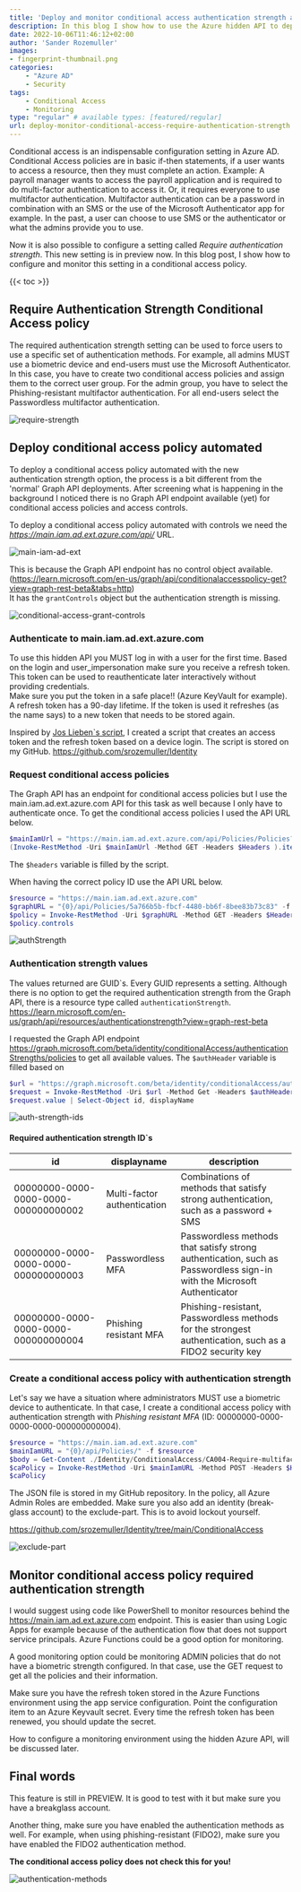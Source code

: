 ```yaml
---
title: 'Deploy and monitor conditional access authentication strength automated'
description: In this blog I show how to use the Azure hidden API to deploy and monitor the new conditional access authentication strength in an automated way.
date: 2022-10-06T11:46:12+02:00
author: 'Sander Rozemuller'
images:
- fingerprint-thumbnail.png
categories:
    - "Azure AD"
    - Security
tags:
    - Conditional Access
    - Monitoring
type: "regular" # available types: [featured/regular]
url: deploy-monitor-conditional-access-require-authentication-strength
---
```


Conditional access is an indispensable configuration setting in Azure AD. Conditional Access policies are in basic if-then statements, if a user wants to access a resource, then they must complete an action. Example: A payroll manager wants to access the payroll application and is required to do multi-factor authentication to access it. Or, it requires everyone to use multifactor authentication. Multifactor authentication can be a password in combination with an SMS or the use of the Microsoft Authenticator app for example. 
In the past, a user can choose to use SMS or the authenticator or what the admins provide you to use.

Now it is also possible to configure a setting called *Require authentication strength*. This new setting is in preview now. In this blog post, I show how to configure and monitor this setting in a conditional access policy.

{{< toc >}}

## Require Authentication Strength Conditional Access policy
The required authentication strength setting can be used to force users to use a specific set of authentication methods. For example, all admins MUST use a biometric device and end-users must use the Microsoft Authenticator. In this case, you have to create two conditional access policies and assign them to the correct user group. For the admin group, you have to select the Phishing-resistant multifactor authentication. For all end-users select the Passwordless multifactor authentication. 

![require-strength](require-strength.png)


## Deploy conditional access policy automated
To deploy a conditional access policy automated with the new authentication strength option, the process is a bit different from the 'normal' Graph API deployments. After screening what is happening in the background I noticed there is no Graph API endpoint available (yet) for conditional access policies and access controls.  

To deploy a conditional access policy automated with controls we need the *https://main.iam.ad.ext.azure.com/api/* URL.   

![main-iam-ad-ext](main-iam-ad-ext.png)

This is because the Graph API endpoint has no control object available. (https://learn.microsoft.com/en-us/graph/api/conditionalaccesspolicy-get?view=graph-rest-beta&tabs=http)  
It has the ```grantControls``` object but the authentication strength is missing.

![conditional-access-grant-controls](conditional-access-grant-controls.png)

### Authenticate to main.iam.ad.ext.azure.com
To use this hidden API you MUST log in with a user for the first time. Based on the login and user_impersonation make sure you receive a refresh token. This token can be used to reauthenticate later interactively without providing credentials.   
Make sure you put the token in a safe place!! (Azure KeyVault for example).  
A refresh token has a 90-day lifetime. If the token is used it refreshes (as the name says) to a new token that needs to be stored again.

Inspired by [Jos Lieben`s script](https://www.lieben.nu/liebensraum/2020/04/calling-graph-and-other-apis-silently-for-an-mfa-enabled-account/), I created a script that creates an access token and the refresh token based on a device login.
The script is stored on my GitHub. https://github.com/srozemuller/Identity


### Request conditional access policies
The Graph API has an endpoint for conditional access policies but I use the main.iam.ad.ext.azure.com API for this task as well because I only have to authenticate once. 
To get the conditional access policies I used the API URL below.

```powershell
$mainIamUrl = "https://main.iam.ad.ext.azure.com/api/Policies/Policies?top=10&nextLink=null&appId=&includeBaseline=true"
(Invoke-RestMethod -Uri $mainIamUrl -Method GET -Headers $Headers ).items
```  

The ```$headers``` variable is filled by the script.

When having the correct policy ID use the API URL below.

```powershell
$resource = "https://main.iam.ad.ext.azure.com"
$graphURL = "{0}/api/Policies/5a766b5b-fbcf-4480-bb6f-8bee83b73c83" -f $resource
$policy = Invoke-RestMethod -Uri $graphURL -Method GET -Headers $Headers
$policy.controls
```

![authStrength](authStrength.png)

### Authentication strength values
The values returned are GUID`s. Every GUID represents a setting. Although there is no option to get the required authentication strength from the Graph API, there is a resource type called ```authenticationStrength```. https://learn.microsoft.com/en-us/graph/api/resources/authenticationstrength?view=graph-rest-beta  

I requested the Graph API endpoint https://graph.microsoft.com/beta/identity/conditionalAccess/authenticationStrengths/policies to get all available values.
The ```$authHeader``` variable is filled based on 


```powershell
$url = "https://graph.microsoft.com/beta/identity/conditionalAccess/authenticationStrengths/policies"
$request = Invoke-RestMethod -Uri $url -Method Get -Headers $authHeader
$request.value | Select-Object id, displayName
```

![auth-strength-ids](auth-strength-ids.png)

#### Required authentication strength ID`s
|id|displayname|description|
|--|--|--|
|00000000-0000-0000-0000-000000000002|Multi-factor authentication|Combinations of methods that satisfy strong authentication, such as a password + SMS|
|00000000-0000-0000-0000-000000000003|Passwordless MFA|Passwordless methods that satisfy strong authentication, such as Passwordless sign-in with the Microsoft  Authenticator|
|00000000-0000-0000-0000-000000000004|Phishing resistant MFA|Phishing-resistant, Passwordless methods for the strongest authentication, such as a FIDO2 security key|

### Create a conditional access policy with authentication strength
Let's say we have a situation where administrators MUST use a biometric device to authenticate. In that case, I create a conditional access policy with authentication strength with *Phishing resistant MFA* (ID: 00000000-0000-0000-0000-000000000004). 

```powershell
$resource = "https://main.iam.ad.ext.azure.com"
$mainIamURL = "{0}/api/Policies/" -f $resource
$body = Get-Content ./Identity/ConditionalAccess/CA004-Require-multifactor-authentication-for-all-admins.json
$caPolicy = Invoke-RestMethod -Uri $mainIamURL -Method POST -Headers $Headers -Body $body
$caPolicy
```

The JSON file is stored in my GitHub repository. In the policy, all Azure Admin Roles are embedded. Make sure you also add an identity (break-glass account) to the exclude-part. This is to avoid lockout yourself. 

https://github.com/srozemuller/Identity/tree/main/ConditionalAccess

![exclude-part](exclude-part.png)


## Monitor conditional access policy required authentication strength
I would suggest using code like PowerShell to monitor resources behind the https://main.iam.ad.ext.azure.com endpoint. This is easier than using Logic Apps for example because of the authentication flow that does not support service principals.
Azure Functions could be a good option for monitoring.

A good monitoring option could be monitoring ADMIN policies that do not have a biometric strength configured. 
In that case, use the GET request to get all the policies and their information. 

Make sure you have the refresh token stored in the Azure Functions environment using the app service configuration. Point the configuration item to an Azure Keyvault secret. Every time the refresh token has been renewed, you should update the secret.

How to configure a monitoring environment using the hidden Azure API, will be discussed later. 

## Final words
This feature is still in PREVIEW. It is good to test with it but make sure you have a breakglass account. 

Another thing, make sure you have enabled the authentication methods as well. For example, when using phishing-resistant (FIDO2), make sure you have enabled the FIDO2 authentication method.  

**The conditional access policy does not check this for you!**

![authentication-methods](authentication-methods.png)